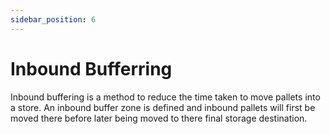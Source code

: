 ```yaml
---
sidebar_position: 6
---
```


# Inbound Bufferring
Inbound buffering is a method to reduce the time taken to move pallets into a store. An inbound buffer zone is defined and inbound pallets will first be moved there before later being moved to there final storage destination.